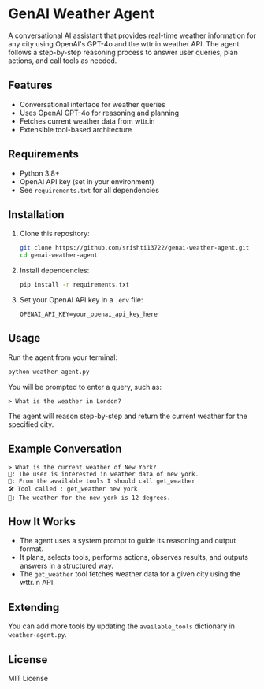 # GenAI Weather Agent

A conversational AI assistant that provides real-time weather information for any city using OpenAI's GPT-4o and the wttr.in weather API. The agent follows a step-by-step reasoning process to answer user queries, plan actions, and call tools as needed.

## Features
- Conversational interface for weather queries
- Uses OpenAI GPT-4o for reasoning and planning
- Fetches current weather data from wttr.in
- Extensible tool-based architecture

## Requirements
- Python 3.8+
- OpenAI API key (set in your environment)
- See `requirements.txt` for all dependencies

## Installation
1. Clone this repository:
	```bash
	git clone https://github.com/srishti13722/genai-weather-agent.git
	cd genai-weather-agent
	```
2. Install dependencies:
	```bash
	pip install -r requirements.txt
	```
3. Set your OpenAI API key in a `.env` file:
	```env
	OPENAI_API_KEY=your_openai_api_key_here
	```

## Usage
Run the agent from your terminal:
```bash
python weather-agent.py
```
You will be prompted to enter a query, such as:
```
> What is the weather in London?
```
The agent will reason step-by-step and return the current weather for the specified city.

## Example Conversation
```
> What is the current weather of New York?
🧠: The user is interested in weather data of new york.
🧠: From the available tools I should call get_weather
🛠️ Tool called : get_weather new york
🤖: The weather for the new york is 12 degrees.
```

## How It Works
- The agent uses a system prompt to guide its reasoning and output format.
- It plans, selects tools, performs actions, observes results, and outputs answers in a structured way.
- The `get_weather` tool fetches weather data for a given city using the wttr.in API.

## Extending
You can add more tools by updating the `available_tools` dictionary in `weather-agent.py`.

## License
MIT License